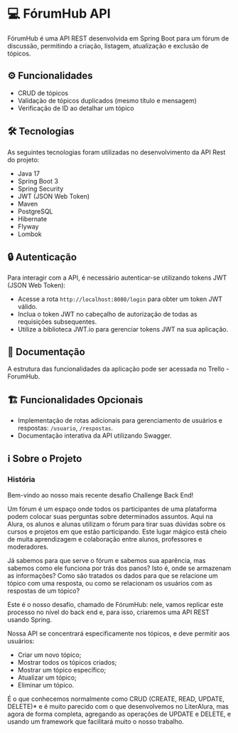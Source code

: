 # 💻 FórumHub API

FórumHub é uma API REST desenvolvida em Spring Boot para um fórum de discussão, permitindo a criação, listagem, atualização e exclusão de tópicos.

## ⚙️ Funcionalidades

- CRUD de tópicos
- Validação de tópicos duplicados (mesmo título e mensagem)
- Verificação de ID ao detalhar um tópico

## 🛠 Tecnologias

As seguintes tecnologias foram utilizadas no desenvolvimento da API Rest do projeto:

- Java 17
- Spring Boot 3
- Spring Security
- JWT (JSON Web Token)
- Maven
- PostgreSQL
- Hibernate
- Flyway
- Lombok

## 🔒 Autenticação

Para interagir com a API, é necessário autenticar-se utilizando tokens JWT (JSON Web Token):

- Acesse a rota `http://localhost:8080/login` para obter um token JWT válido.
- Inclua o token JWT no cabeçalho de autorização de todas as requisições subsequentes.
- Utilize a biblioteca JWT.io para gerenciar tokens JWT na sua aplicação.

## 📄 Documentação

A estrutura das funcionalidades da aplicação pode ser acessada no Trello - ForumHub.

## 🏗️ Funcionalidades Opcionais

- Implementação de rotas adicionais para gerenciamento de usuários e respostas: `/usuario`, `/respostas`.
- Documentação interativa da API utilizando Swagger.

## ℹ️ Sobre o Projeto

### História

Bem-vindo ao nosso mais recente desafio Challenge Back End!

Um fórum é um espaço onde todos os participantes de uma plataforma podem colocar suas perguntas sobre determinados assuntos. Aqui na Alura, os alunos e alunas utilizam o fórum para tirar suas dúvidas sobre os cursos e projetos em que estão participando. Este lugar mágico está cheio de muita aprendizagem e colaboração entre alunos, professores e moderadores.

Já sabemos para que serve o fórum e sabemos sua aparência, mas sabemos como ele funciona por trás dos panos? Isto é, onde se armazenam as informações? Como são tratados os dados para que se relacione um tópico com uma resposta, ou como se relacionam os usuários com as respostas de um tópico?

Este é o nosso desafio, chamado de FórumHub: nele, vamos replicar este processo no nível do back end e, para isso, criaremos uma API REST usando Spring.

Nossa API se concentrará especificamente nos tópicos, e deve permitir aos usuários:

- Criar um novo tópico;
- Mostrar todos os tópicos criados;
- Mostrar um tópico específico;
- Atualizar um tópico;
- Eliminar um tópico.

É o que conhecemos normalmente como CRUD (CREATE, READ, UPDATE, DELETE)* e é muito parecido com o que desenvolvemos no LiterAlura, mas agora de forma completa, agregando as operações de UPDATE e DELETE, e usando um framework que facilitará muito o nosso trabalho.


